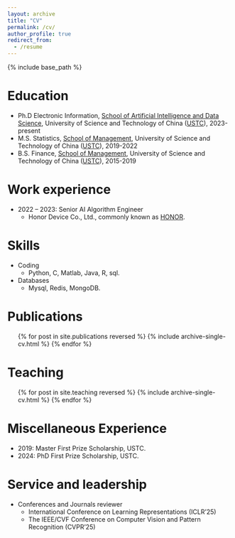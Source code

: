 ```yaml
---
layout: archive
title: "CV"
permalink: /cv/
author_profile: true
redirect_from:
  - /resume
---
```


{% include base_path %}

Education
======
* Ph.D  Electronic Information, [School of Artificial Intelligence and Data Science](https://saids.ustc.edu.cn/main.htm), University of Science and Technology of China ([USTC](https://www.ustc.edu.cn/)), 2023-present
* M.S.  Statistics, [School of Management](https://som.ustc.edu.cn/main.htm), University of Science and Technology of China ([USTC](https://www.ustc.edu.cn/)), 2019-2022
* B.S. Finance, [School of Management](https://som.ustc.edu.cn/main.htm), University of Science and Technology of China ([USTC](https://www.ustc.edu.cn/)), 2015-2019

Work experience
======
* 2022 – 2023: Senior AI Algorithm Engineer
  * Honor Device Co., Ltd., commonly known as [HONOR](https://www.honor.com/cn/).

  
Skills
======
* Coding
  * Python, C, Matlab, Java, R, sql.
* Databases
  * Mysql, Redis, MongoDB.

Publications
======
  <ul>{% for post in site.publications reversed %}
    {% include archive-single-cv.html %}
  {% endfor %}</ul>


Teaching
======
  <ul>{% for post in site.teaching reversed %}
    {% include archive-single-cv.html %}
  {% endfor %}</ul>

Miscellaneous Experience
======
* 2019: Master First Prize Scholarship, USTC.
* 2024: PhD First Prize Scholarship, USTC.
  
Service and leadership
======
* Conferences and Journals reviewer
  * International Conference on Learning Representations (ICLR’25)
  * The IEEE/CVF Conference on Computer Vision and Pattern Recognition (CVPR’25)
